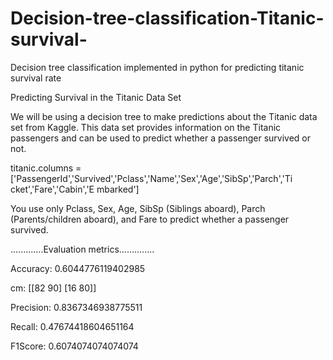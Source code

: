 # Decision-tree-classification-Titanic-survival-
Decision tree classification implemented in python for predicting titanic survival rate

Predicting Survival in the Titanic Data Set  

We will be using a decision tree to make predictions about the Titanic data set from Kaggle. This data set provides information on the Titanic passengers and can be used to predict whether a passenger survived or not. 

titanic.columns = ['PassengerId','Survived','Pclass','Name','Sex','Age','SibSp','Parch','Ti cket','Fare','Cabin','E mbarked']  

You use only Pclass, Sex, Age, SibSp (Siblings aboard), Parch (Parents/children aboard), and Fare to predict whether a passenger survived.   

.............Evaluation metrics..............

Accuracy:  0.6044776119402985

cm:  [[82 90]
 [16 80]]
 
Precision:  0.8367346938775511

Recall:  0.47674418604651164

F1Score:  0.6074074074074074
